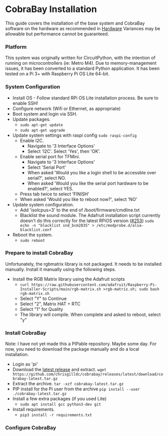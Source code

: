 # CobraBay Installation

This guide covers the installation of the base system and CobraBay software on the hardware as recommended in [Hardware](HARDWARE.md)
Variances may be allowable but performance cannot be guaranteed.

### Platform

This system was originally written for CircuitPython, with the intention of running on microcontrollers (ie: Metro M4). Due to
memory-management issues, it has been converted to a standard Python application. It has been tested on a Pi 3+ with 
Raspberry Pi OS Lite 64-bit.

### System Configuration
* Install OS - Follow standard RPi OS Lite installation process. Be sure to enable SSH!
* Configure network (Wifi or Ethernet, as appropriate)
* Boot system and login via SSH.
* Update packages.
  * ```sudo apt-get update```
  * ```sudo apt-get upgrade```
* Update system settings with raspi config ```sudo raspi-config```
  * Enable I2C.
    * Navigate to '3 Interface Options'
    * Select 'I2C'. Select 'Yes', then 'OK'.
  * Enable serial port for TFMini.
    * Navigate to '3 Interface Options'
    * Select 'Serial Port'
    * When asked 'Would you like a login shell to be accessble over serial?', select NO.
    * When asked 'Would you like the serial port hardware to be enabled?', select YES.
  * Press tab twice to select 'FINISH'
  * When asked 'Would you like to reboot now?', select 'NO'
* Update system configuration.
  * Add 'isolcpus=3' to the end of /boot/firmware/cmdline.txt
  * Blacklist the sound module. The Adafruit installation script currently doesn't do this correctly for the latest RPiOS version ([#253](https://github.com/adafruit/Raspberry-Pi-Installer-Scripts/issues/253))
  ```sudo echo -n "blacklist snd_bcm2835" > /etc/modprobe.d/alsa-blacklist.conf```
* Reboot the system.
  * ```sudo reboot```

### Prepare to install CobraBay

Unfortunately, the rgbmatrix library is not packaged. It needs to be installed manually. Install it manually using the following steps.
* Install the RGB Matrix library using the Adafruit scripts
  * ```curl https://raw.githubusercontent.com/adafruit/Raspberry-Pi-Installer-Scripts/main/rgb-matrix.sh >rgb-matrix.sh; sudo bash rgb-matrix.sh```
  * Select "Y" to Continue
  * Select "2", Matrix HAT + RTC
  * Select "1" for Quality
  * The library will compile. When complete and asked to reboot, select "y"


### Install CobraBay

Note: I have not yet made this a PIPable repository. Maybe some day. For now, you need to download the package manually 
and do a local installation. 
* Login as 'pi'
* Download the [latest release](https://github.com/chrisgilldc/cobrabay/releases/latest) and extract.
  ```wget https://github.com/chrisgilldc/cobrabay/releases/latest/download/cobrabay-latest.tar.gz```
* Extract the archive.
  ```tar -xzf cobrabay-latest.tar.gz```
* PIP install for the Pi user from the archive
  ```pip install --user ./cobrabay-latest.tar.gz```
* Install a few extra packages (if you used Lite)
  * ```sudo apt install gcc python3-dev git```
* Install requirements.
  * ```pip3 install -r requirements.txt```

### Configure CobraBay
